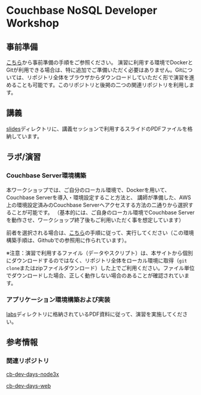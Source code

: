 # Couchbase NoSQL Developer Workshop

## 事前準備

[こちら](https://github.com/YoshiyukiKono/cb-dev-days-couchbase/blob/main/labs/Lab%20-%20Prerequisite%20Steps_JP.pdf)から事前準備の手順をご参照ください。
演習に利用する環境でDockerとGitが利用できる場合は、特に追加でご準備いただく必要はありません。Gitについては、リポジトリ全体をブラウザからダウンロードしていただく形で演習を進めることも可能です。このリポジトリと後掲の二つの関連リポジトリを利用します。

## 講義
[slides](./slides)ディレクトリに、講義セッションで利用するスライドのPDFファイルを格納しています。

## ラボ/演習

### Couchbase Server環境構築

本ワークショップでは、ご自分のローカル環境で、Dockerを用いて、Couchbase Serverを導入・環境設定すること方法と、
講師が準備した、AWS上の環境設定済みのCouchbase Serverへアクセスする方法の二通りから選択することが可能です。
（基本的には、ご自身のローカル環境でCouchbase Serverを動作させ、ワークショップ終了後もご利用いただく事を想定しています）

前者を選択される場合は、[こちら](./docs)の手順に従って、実行してください（この環境構築手順は、Githubでの参照用に作られています）。

※注意：演習で利用するファイル（データやスクリプト）は、本サイトから個別にダウンロードするのではなく、リポジトリ全体をローカル環境に取得（`git clone`またはzipファイルダウンロード）した上でご利用ください。ファイル単位でダウンロードした場合、正しく動作しない場合のあることが確認されています。

### アプリケーション環境構築および実装

[labs](./labs)ディレクトリに格納されているPDF資料に従って、演習を実施してください。

## 参考情報
### 関連リポジトリ
[cb-dev-days-node3x](https://github.com/YoshiyukiKono/cb-dev-days-node3x)

[cb-dev-days-web](https://github.com/YoshiyukiKono/cb-dev-days-web)
